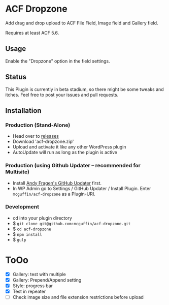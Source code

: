 ACF Dropzone
============

Add drag and drop upload to ACF File Field, Image field and Gallery field.

Requires at least ACF 5.6.


Usage
-----
Enable the "Dropzone" option in the field settings.


Status
------
This Plugin is currently in beta stadium, so there might be some tweaks and itches. Feel free to post your issues and pull requests.


Installation
------------

### Production (Stand-Alone)
 - Head over to [releases](../../releases)
 - Download 'acf-dropzone.zip'
 - Upload and activate it like any other WordPress plugin
 - AutoUpdate will run as long as the plugin is active

### Production (using Github Updater – recommended for Multisite)
 - Install [Andy Fragen's GitHub Updater](https://github.com/afragen/github-updater) first.
 - In WP Admin go to Settings / GitHub Updater / Install Plugin. Enter `mcguffin/acf-dropzone` as a Plugin-URI.

### Development
 - cd into your plugin directory
 - $ `git clone git@github.com:mcguffin/acf-dropzone.git`
 - $ `cd acf-dropzone`
 - $ `npm install`
 - $ `gulp`

ToOo
====

 - [x] Gallery: test with multiple
 - [x] Gallery: Prepend/Append setting
 - [x] Style: progress bar
 - [x] Test in repeater
 - [ ] Check image size and file extension restrictions before upload
